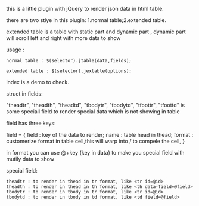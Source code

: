 this is a little plugin with jQuery to render json data in html table.

there are two stlye in this plugin: 1.normal table;2.extended table.

extended table is a table with static part and dynamic part , dynamic part will scroll left and right with more data to show

usage :
	
	normal table : $(selector).jtable(data,fields);

	extended table : $(selector).jextable(options);

index is a demo to check.

struct in fields:

"theadtr", "theadth", "theadtd", "tbodytr", "tbodytd", "tfoottr", "tfoottd" is some speciall field to render special data which is not showing in table

field has three keys:

field = {
	field : key of the data to render;
	name : table head in thead;
	format : customerize format in table cell,this will warp into <td></td>/<th></th> to compele the cell,
}	

in format you can use @+key (key in data) to make you special field with mutily data to show 

special field:
	
	theadtr : to render in thead in tr format, like <tr id=@id>
	theadth : to render in thead in th format, like <th data-field=@field>
	tbodytr : to render in tbody in tr format, like <tr id=@id>
	tbodytd : to render in tbody in td format, like <td field=@field>